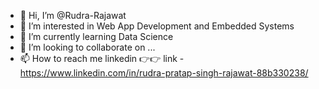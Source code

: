 - 👋 Hi, I’m @Rudra-Rajawat
- 👀 I’m interested in Web App Development and Embedded Systems
- 🌱 I’m currently learning Data Science
- 💞️ I’m looking to collaborate on ...
- 📫 How to reach me linkedin 👉👉 link - https://www.linkedin.com/in/rudra-pratap-singh-rajawat-88b330238/

<!---
Rudra-Rajawat/Rudra-Rajawat is a ✨ special ✨ repository because its `README.md` (this file) appears on your GitHub profile.
You can click the Preview link to take a look at your changes.
--->
